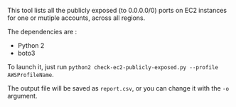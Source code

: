 This tool lists all the publicly exposed (to 0.0.0.0/0) ports on EC2 instances for one or mutiple accounts, across all regions.

The dependencies are :
- Python 2
- boto3

To launch it, just run `python2 check-ec2-publicly-exposed.py --profile AWSProfileName`.

The output file will be saved as `report.csv`, or you can change it with the `-o` argument.